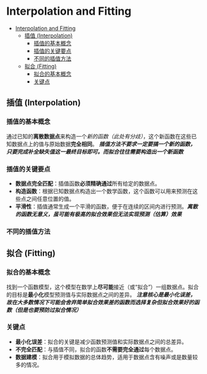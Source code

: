 # Interpolation and Fitting

<!-- toc -->
- [Interpolation and Fitting](#interpolation-and-fitting)
  - [插值 (Interpolation)](#插值-interpolation)
    - [插值的基本概念](#插值的基本概念)
    - [插值的关键要点](#插值的关键要点)
    - [不同的插值方法](#不同的插值方法)
  - [拟合 (Fitting)](#拟合-fitting)
    - [拟合的基本概念](#拟合的基本概念)
    - [关键点](#关键点)

## 插值 (Interpolation)

### 插值的基本概念

通过已知的**离散数据点**来构造一个*新的函数（此处有分歧）*，这个新函数在这些已知数据点上的值与原始数据**完全相同**。
***插值方法不要求一定要搞一个新的函数，只要完成补全缺失值这一最终目标即可。而拟合往往需要构造出一个新函数***

### 插值的关键要点

- **数据点完全匹配**：插值函数**必须精确通过**所有给定的数据点。
- **构造函数**：根据已知数据点构造出一个数学函数，这个函数可以用来预测在这些点之间任意位置的值。
- **平滑性**：插值通常生成一个平滑的函数，便于在连续的区间内进行预测。***离散的函数无意义，虽可能有极高的拟合效果但无法实现预测（估算）效果***

### 不同的插值方法

## 拟合 (Fitting)

### 拟合的基本概念

找到一个函数模型，这个模型在数学上**尽可能**接近（或“拟合”）一组数据点。拟合的目标是**最小化**模型预测值与实际数据点之间的差异。
***注意核心是最小化误差，故在大多数情况下可能会舍弃简单拟合效果差的函数而选择复杂但拟合效果好的函数（但是也要预防过拟合情况）***

### 关键点

- **最小化误差**：拟合的关键是减少函数预测值和实际数据点之间的总差异。
- **不完全匹配**：与插值不同，拟合的函数**不需要完全通过**每个数据点。
- **数据建模**：拟合用于模拟数据的总体趋势，适用于数据点含有噪声或是数量较多的情况。
